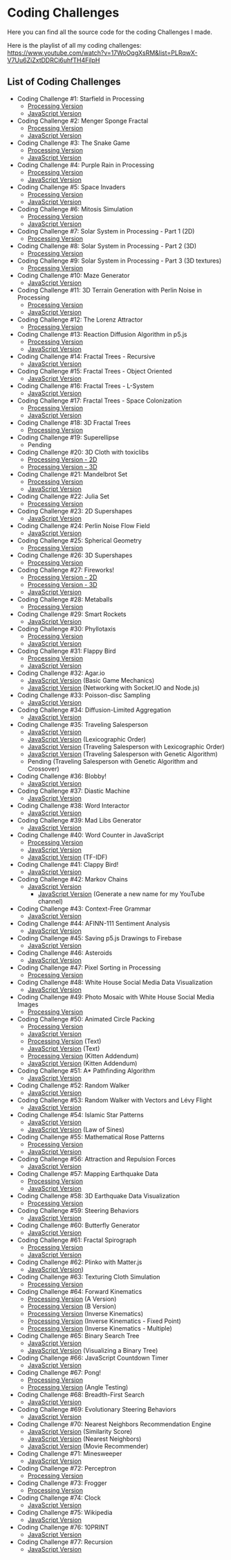 # Coding Challenges

Here you can find all the source code for the coding Challenges I made.

Here is the playlist of all my coding challenges:
https://www.youtube.com/watch?v=17WoOqgXsRM&list=PLRqwX-V7Uu6ZiZxtDDRCi6uhfTH4FilpH

## List of Coding Challenges

- Coding Challenge #1: Starfield in Processing
  - [Processing Version](CC_01_StarField/)
  - [JavaScript Version](CC_01_StarField_p5.js/)
- Coding Challenge #2: Menger Sponge Fractal
  - [Processing Version](CC_02_MengerSponge/)
  - [JavaScript Version](CC_02_MengerSponge_p5.js/)
- Coding Challenge #3: The Snake Game
  - [Processing Version](CC_03_Snake_game/)
  - [JavaScript Version](CC_03_Snake_game_p5.js/)
- Coding Challenge #4: Purple Rain in Processing
  - [Processing Version](CC_04_PurpleRain/)
  - [JavaScript Version](CC_04_PurpleRain_p5.js/)
- Coding Challenge #5: Space Invaders
  - [Processing Version](CC_05_Space_invaders/)
  - [JavaScript Version](CC_05_Space_invaders_p5.js/)
- Coding Challenge #6: Mitosis Simulation
  - [Processing Version](CC_06_Mitosis/)
  - [JavaScript Version](CC_06_Mitosis_p5.js/)
- Coding Challenge #7: Solar System in Processing - Part 1 (2D)
  - [Processing Version](CC_07_SolarSystemGenerator/)
- Coding Challenge #8: Solar System in Processing - Part 2 (3D)
  - [Processing Version](CC_08_SolarSystemGenerator3D/)
- Coding Challenge #9: Solar System in Processing - Part 3 (3D textures)
  - [Processing Version](CC_09_SolarSystemGenerator3D_texture/)
- Coding Challenge #10: Maze Generator
  - [JavaScript Version](CC_10_Maze_DFS_p5.js/)
- Coding Challenge #11: 3D Terrain Generation with Perlin Noise in Processing
  - [Processing Version](CC_11_PerlinNoiseTerrain/)
  - [JavaScript Version](CC_11_PerlinNoiseTerrain_p5.js/)
- Coding Challenge #12: The Lorenz Attractor
  - [Processing Version](CC_12_LorenzAttractor/)
- Coding Challenge #13: Reaction Diffusion Algorithm in p5.js
  - [Processing Version](CC_13_ReactionDiffusion/)
  - [JavaScript Version](CC_13_ReactionDiffusion_p5.js/)
- Coding Challenge #14: Fractal Trees - Recursive
  - [JavaScript Version](CC_14_FractalTree/)
- Coding Challenge #15: Fractal Trees - Object Oriented
  - [JavaScript Version](CC_15_FractalTreeArray/)
- Coding Challenge #16: Fractal Trees - L-System
  - [JavaScript Version](CC_16_LSystem/)
- Coding Challenge #17: Fractal Trees - Space Colonization
  - [Processing Version](CC_17_SpaceColonizer/)
  - [JavaScript Version](CC_17_SpaceColonizer_p5/)
- Coding Challenge #18: 3D Fractal Trees
  - [Processing Version](CC_18_SpaceColonizer3D/)
- Coding Challenge #19: Superellipse
  - Pending
- Coding Challenge #20: 3D Cloth with toxiclibs
  - [Processing Version - 2D](CC_20_Cloth2D/)
  - [Processing Version - 3D](CC_20_Cloth3D/)
- Coding Challenge #21: Mandelbrot Set
  - [Processing Version](CC_21_Mandelbrot/)
  - [JavaScript Version](CC_21_Mandelbrot_p5.js/)
- Coding Challenge #22: Julia Set
  - [Processing Version](CC_22_JuliaSet/)
- Coding Challenge #23: 2D Supershapes
  - [JavaScript Version](CC_23_SuperShape2D/)
- Coding Challenge #24: Perlin Noise Flow Field
  - [JavaScript Version](CC_24_PerlinNoiseFlowField/)
- Coding Challenge #25: Spherical Geometry
  - [Processing Version](CC_25_SphereGeometry/)
- Coding Challenge #26: 3D Supershapes
  - [Processing Version](CC_26_SuperShape3D/)
- Coding Challenge #27: Fireworks!
  - [Processing Version - 2D](CC_27_FireWorks_2D/)
  - [Processing Version - 3D](CC_27_FireWorks_3D/)
  - [JavaScript Version](CC_27_Fireworks_2D_p5/)
- Coding Challenge #28: Metaballs
  - [Processing Version](CC_28_MetaBalls/)
- Coding Challenge #29: Smart Rockets
  - [JavaScript Version](CC_29_SmartRockets/)
- Coding Challenge #30: Phyllotaxis
  - [Processing Version](CC_30_Phyllotaxis/)
  - [JavaScript Version](CC_30_phyllotaxis_p5.js/)
- Coding Challenge #31: Flappy Bird
  - [Processing Version](CC_31_FlappyBird/)
  - [JavaScript Version](CC_31_FlappyBird_p5.js/)
- Coding Challenge #32: Agar.io
  - [JavaScript Version](CC_32.1_agar.io/) (Basic Game Mechanics)
  - [JavaScript Version](CC_32.2_agario_sockets/) (Networking with Socket.IO and Node.js)
- Coding Challenge #33: Poisson-disc Sampling
  - [JavaScript Version](CC_33_poisson_disc/)
- Coding Challenge #34: Diffusion-Limited Aggregation
  - [JavaScript Version](CC_34_DLA/)
- Coding Challenge #35: Traveling Salesperson
  - [JavaScript Version](CC_35_TSP/CC_35.1_TSP/)
  - [JavaScript Version](CC_35_TSP/CC_35.2_LexicographicOrder/) (Lexicographic Order)
  - [JavaScript Version](CC_35_TSP/CC_35.3_TSP_Lexical/) (Traveling Salesperson with Lexicographic Order)
  - [JavaScript Version](CC_35_TSP/CC_35.4_TSP_GA/) (Traveling Salesperson with Genetic Algorithm)
  - Pending (Traveling Salesperson with Genetic Algorithm and Crossover)
- Coding Challenge #36: Blobby!
  - [JavaScript Version](CC_36_Blobby/)
- Coding Challenge #37: Diastic Machine
  - [JavaScript Version](CC_37_diastic/)
- Coding Challenge #38: Word Interactor
  - [JavaScript Version](CC_38_word_interactor/)
- Coding Challenge #39: Mad Libs Generator
  - [JavaScript Version](CC_39_madlibs/)
- Coding Challenge #40: Word Counter in JavaScript
  - [Processing Version](CC_40_2_wordcounts/)
  - [JavaScript Version](CC_40_1_wordcounts_p5/)
  - [JavaScript Version](CC_40_3_tf-idf/) (TF-IDF)
- Coding Challenge #41: Clappy Bird!
  - [JavaScript Version](CC_41_ClappyBird_p5.js/)
- Coding Challenge #42: Markov Chains
  - [JavaScript Version](CC_42-1_markov-chain/)
    - [JavaScript Version](CC_42-2_markov-chain-names/) (Generate a new name for my YouTube channel)
- Coding Challenge #43: Context-Free Grammar
  - [JavaScript Version](CC_43_ContextFreeGrammar/)
- Coding Challenge #44: AFINN-111 Sentiment Analysis
  - [JavaScript Version](CC_44_afinn111SentimentAnalysis/)
- Coding Challenge #45: Saving p5.js Drawings to Firebase
  - [JavaScript Version](CC_45_FirebaseSavingDrawing/)
- Coding Challenge #46: Asteroids
  - [JavaScript Version](CC_46_Asteroids/)
- Coding Challenge #47: Pixel Sorting in Processing
  - [Processing Version](CC_47_PixelSortingAnimation/)
- Coding Challenge #48: White House Social Media Data Visualization
  - [JavaScript Version](CC_48_TweetsByMonth/)
- Coding Challenge #49: Photo Mosaic with White House Social Media Images
  - [Processing Version](CC_49_ObamaMosaic/)
- Coding Challenge #50: Animated Circle Packing
  - [Processing Version](CC_50_1a_CirclePackingAnimated/)
  - [JavaScript Version](CC_50_1a_CirclePackingAnimated_p5_js/)
  - [Processing Version](CC_50_1b_CirclePackingAnimatedText/) (Text)
  - [JavaScript Version](CC_50_1b_CirclePackingAnimatedText_p5_js/) (Text)
  - [Processing Version](CC_50_2_CirclePackingImage/) (Kitten Addendum)
  - [JavaScript Version](CC_50_2_CirclePackingImage_p5_js/) (Kitten Addendum)
- Coding Challenge #51: A* Pathfinding Algorithm
  - [JavaScript Version](CC_51_astar/)
- Coding Challenge #52: Random Walker
  - [JavaScript Version](CC_52_random_walk/)
- Coding Challenge #53: Random Walker with Vectors and Lévy Flight
  - [JavaScript Version](CC_53_random_walk_levy/)
- Coding Challenge #54: Islamic Star Patterns
  - [JavaScript Version](CC_54_1_StarPatterns/)
  - [JavaScript Version](CC_54_2_StarPatterns/) (Law of Sines)
- Coding Challenge #55: Mathematical Rose Patterns
  - [Processing Version](CC_55_Roses/)
  - [JavaScript Version](CC_55_Roses_p5/)
- Coding Challenge #56: Attraction and Repulsion Forces
  - [JavaScript Version](CC_56_attraction_repulsion/)
- Coding Challenge #57: Mapping Earthquake Data
  - [Processing Version](CC_57_Earthquake_Viz_Processing/)
  - [JavaScript Version](CC_57_Earthquake_Viz/)
- Coding Challenge #58: 3D Earthquake Data Visualization
  - [Processing Version](CC_58_EarthQuakeViz3D/)
- Coding Challenge #59: Steering Behaviors
  - [JavaScript Version](CC_59_Steering_Text_Paths/)
- Coding Challenge #60: Butterfly Generator
  - [JavaScript Version](CC_60_Butterfly_Wings/)
- Coding Challenge #61: Fractal Spirograph
  - [Processing Version](CC_61_fractal_spirograph/)
  - [JavaScript Version](CC_61_fractal_spirograph_p5.js/)
- Coding Challenge #62: Plinko with Matter.js
  - [JavaScript Version](CC_62_plinko/))
- Coding Challenge #63: Texturing Cloth Simulation
  - [Processing Version](CC_63_unikitty_flag/)
- Coding Challenge #64: Forward Kinematics
  - [Processing Version](CC_64_1_a_ForwardKinematics/) (A Version)
  - [Processing Version](CC_64_1_b_ForwardKinematics/) (B Version)
  - [Processing Version](CC_64_2_InverseKinematics/) (Inverse Kinematics)
  - [Processing Version](CC_64_3_InverseKinematics_fixed/) (Inverse Kinematics - Fixed Point)
  - [Processing Version](CC_64_4_InverseKinematics_array/) (Inverse Kinematics - Multiple)
- Coding Challenge #65: Binary Search Tree
  - [JavaScript Version](CC_65_1_binary_tree/)
  - [JavaScript Version](CC_65_2_binary_tree_viz/) (Visualizing a Binary Tree)
- Coding Challenge #66: JavaScript Countdown Timer
  - [JavaScript Version](CC_66_timer/)
- Coding Challenge #67: Pong!
  - [Processing Version](CC_67_Pong/)
  - [Processing Version](CC_67_angle_testing/) (Angle Testing)
- Coding Challenge #68: Breadth-First Search
  - [JavaScript Version](CC_68_BFS_kevin_bacon/)
- Coding Challenge #69: Evolutionary Steering Behaviors
  - [JavaScript Version](CC_69_steering_evolution/)
- Coding Challenge #70: Nearest Neighbors Recommendation Engine
  - [JavaScript Version](CC_70_1_similarity_score/) (Similarity Score)
  - [JavaScript Version](CC_70_2_nearest_neighbors/) (Nearest Neighbors)
  - [JavaScript Version](CC_70_3_movie_recommender/) (Movie Recommender)
- Coding Challenge #71: Minesweeper
  - [JavaScript Version](CC_71_minesweeper/)
- Coding Challenge #72: Perceptron
  - [Processing Version](CC_72_SimplePerceptron/)
- Coding Challenge #73: Frogger
  - [Processing Version](CC_73_Frogger/)
- Coding Challenge #74: Clock
  - [JavaScript Version](CC_74_Clock/)
- Coding Challenge #75: Wikipedia
  - [JavaScript Version](CC_75_Wikipedia/)
- Coding Challenge #76: 10PRINT
  - [JavaScript Version](CC_76_10PRINT/)
- Coding Challenge #77: Recursion
  - [JavaScript Version](CC_77_Recursion/)
